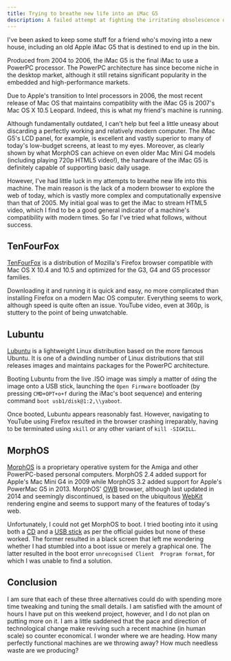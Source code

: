 ```yaml
---
title: Trying to breathe new life into an iMac G5
description: A failed attempt at fighting the irritating obsolescence of a wonderful iMac G5
---
```


I've been asked to keep some stuff for a friend who's moving into a new house,
including an old Apple iMac G5 that is destined to end up in the bin.

Produced from 2004 to 2006, the iMac G5 is the final iMac to use a PowerPC 
processor. The PowerPC architecture has since become niche in the desktop 
market, although it still retains significant popularity in the embedded and 
high-performance markets.

Due to Apple's transition to Intel processors in 2006, the most recent release 
of Mac OS that maintains compatiblity with the iMac G5 is 2007's Mac OS X 10.5 
Leopard. Indeed, this is what my friend's machine is running.

Although fundamentally outdated, I can't help but feel a little uneasy about
discarding a perfectly working and relatively modern computer. The iMac G5's
LCD panel, for example, is excellent and vastly superior to many of today's 
low-budget screens, at least to my eyes. Moreover, as clearly shown by what 
MorphOS can achieve on even older Mac Mini G4 models (including playing 720p
HTML5 video!), the hardware of the iMac G5 is definitely capable of supporting 
basic daily usage.

However, I've had little luck in my attempts to breathe new life into this 
machine. The main reason is the lack of a modern browser to explore the web of
today, which is vastly more complex and computationally expensive than that of
2005. My initial goal was to get the iMac to stream HTML5 video, which I find 
to be a good general indicator of a machine's compatibility with modern times. 
So far I've tried what follows, without success.

## TenFourFox

[TenFourFox](http://www.floodgap.com/software/tenfourfox/) is a distribution of
Mozilla's Firefox browser compatible with Mac OS X 10.4 and 10.5 and optimized
for the G3, G4 and G5 processor families.

Downloading it and running it is quick and easy, no more complicated than 
installing Firefox on a modern Mac OS computer. Everything seems to work, 
although speed is quite often an issue. YouTube video, even at 360p, is 
stuttery to the point of being unwatchable.

## Lubuntu

[Lubuntu](https://lubuntu.net) is a lightweight Linux distribution based on the 
more famous Ubuntu. It is one of a dwindling number of Linux distributions that 
still releases images and maintains packages for the PowerPC architecture.

Booting Lubuntu from the live .ISO image was simply a matter of `dd`ing the 
image onto a USB stick, launching the `Open Firmware` bootloader (by pressing 
`CMD+OPT+o+f` during the iMac's boot sequence) and entering command 
`boot usb1/disk@1:2,\\yaboot`.

Once booted, Lubuntu appears reasonably fast. However, navigating to YouTube 
using Firefox resulted in the browser crashing irreparably, having to be 
terminated using `xkill` or any other variant of `kill -SIGKILL`.

## MorphOS

[MorphOS](http://www.morphos-team.net) is a proprietary operative system for
the Amiga and other PowerPC-based personal computers. MorphOS 2.4 added support 
for Apple's Mac Mini G4 in 2009 while MorphOS 3.2 added support for Apple's 
PowerMac G5 in 2013. MorphOS' [OWB][OWB] browser, although last updated in 
2014 and seemingly discontinued, is based on the ubiquitous [WebKit][WebKit] 
rendering engine and seems to support many of the features of today's web. 

Unfortunately, I could not get MorphOS to boot. I tried booting into it using
both a [CD](http://www.morphos-team.net/installation) and a 
[USB stick](http://www.morphos-team.net/guide/usb-boot) as per the official 
guides but none of these worked. The former resulted in a black screen that 
left me wondering whether I had stumbled into a boot issue or merely a 
graphical one. The latter resulted in the boot error `unrecognised Client 
Program format`, for which I was unable to find a solution.

## Conclusion

I am sure that each of these three alternatives could do with spending more 
time tweaking and tuning the small details. I am satisfied with the amount of 
hours I have put on this weekend project, however, and I do not plan on putting 
more on it. I am a little saddened that the pace and direction of technological 
change make reviving such a recent machine (in human scale) so counter 
economical. I wonder where we are heading. How many perfectly functional 
machines are we throwing away? How much needless waste are we producing?

[OWB]: https://en.wikipedia.org/wiki/Origyn_Web_Browser
[WebKit]: https://en.wikipedia.org/wiki/WebKit

